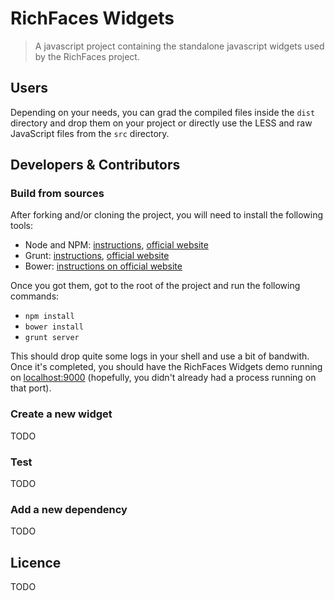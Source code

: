 # RichFaces Widgets #

> A javascript project containing the standalone javascript widgets used by the RichFaces project.

## Users ##

Depending on your needs, you can grad the compiled files inside the <code>dist</code> directory and drop them on your
project or directly use the LESS and raw JavaScript files from the <code>src</code> directory.

## Developers & Contributors ##

### Build from sources ###

After forking and/or cloning the project, you will need to install the following tools:

- Node and NPM: [instructions](https://github.com/joyent/node/wiki/Installing-Node.js-via-package-manager), [official website](https://npmjs.org/)
- Grunt: [instructions](http://gruntjs.com/getting-started), [official website](http://gruntjs.com/)
- Bower: [instructions on official website](http://bower.io/)

Once you got them, got to the root of the project and run the following commands:

- <code>npm install</code>
- <code>bower install</code>
- <code>grunt server</code>

This should drop quite some logs in your shell and use a bit of bandwith. Once it's completed, you should have the
RichFaces Widgets demo running on [localhost:9000](http://localhost:9000/) (hopefully, you didn't already had a process
running on that port).

### Create a new widget ###

TODO

### Test ###

TODO

### Add a new dependency ###

TODO

## Licence ##

TODO
